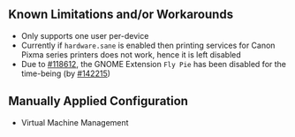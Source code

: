 ## Known Limitations and/or Workarounds
+ Only supports one user per-device
+ Currently if `hardware.sane` is enabled then printing services for Canon Pixma series printers does not work, hence it is left disabled
+ Due to [#118612](https://github.com/NixOS/nixpkgs/issues/118612), the GNOME Extension `Fly Pie` has been disabled for the time-being (by [#142215](https://github.com/NixOS/nixpkgs/pull/142215))

## Manually Applied Configuration
+ Virtual Machine Management